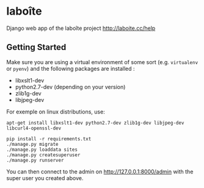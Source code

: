 # laboîte
Django web app of the laboîte project http://laboite.cc/help

## Getting Started

Make sure you are using a virtual environment of some sort (e.g. `virtualenv` or
`pyenv`) and the following packages are installed :

* libxslt1-dev
* python2.7-dev (depending on your version)
* zlib1g-dev
* libjpeg-dev

For exemple on linux distributions, use:
```
apt-get install libxslt1-dev python2.7-dev zlib1g-dev libjpeg-dev libcurl4-openssl-dev
```

```
pip install -r requirements.txt
./manage.py migrate
./manage.py loaddata sites
./manage.py createsuperuser
./manage.py runserver
```

You can then connect to the admin on http://127.0.0.1:8000/admin with the super
user you created above.

